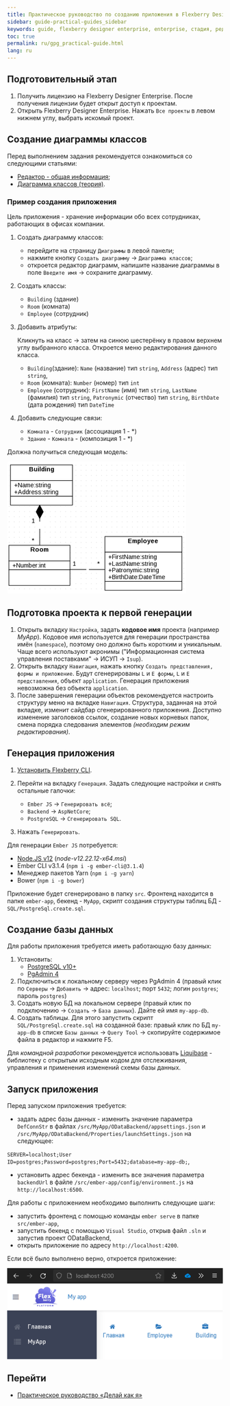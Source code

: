 ```yaml
---
title: Практическое руководство по созданию приложения в Flexberry Designer Enterprise
sidebar: guide-practical-guides_sidebar
keywords: guide, flexberry designer enterprise, enterprise, стадия, редактор, диаграмма классов, создание диаграммы
toc: true
permalink: ru/gpg_practical-guide.html
lang: ru
---
```


## Подготовительный этап

1. Получить лицензию на Flexberry Designer Enterprise. После получения лицензии будет открыт доступ к проектам.
2. Открыть Flexberry Designer Enterprise. Нажать `Все проекты` в левом нижнем углу, выбрать искомый проект.

## Создание диаграммы классов

Перед выполнением задания рекомендуется ознакомиться со следующими статьями:

* [Редактор - общая информация](gpg_editor-guide.md);
* [Диаграмма классов (теория)](../flexberry-desinger/gpg_class-diagram.ru.md).

### Пример создания приложения

Цель приложения - хранение информации обо всех сотрудниках, работающих в офисах компании.

1. Создать диаграмму классов:

   * перейдите на страницу `Диаграммы` в левой панели;
   * нажмите кнопку `Создать диаграмму` -> `Диаграмма классов`;
   * откроется редактор диаграмм, напишите название диаграммы в поле `Введите имя` -> сохраните диаграмму.

2. Создать классы:

   * `Building` (здание)
   * `Room` (комната)
   * `Employee` (сотрудник)

3. Добавить атрибуты:

   Кликнуть на класс -> затем на синюю шестерёнку в правом верхнем углу выбранного класса. Откроется меню редактирования данного класса.

   * `Building`(здание): `Name` (название) тип `string`, `Address` (адрес) тип `string`,
   * `Room` (комната): `Number` (номер) тип `int`
   * `Employee` (сотрудник): `FirstName` (имя) тип `string`, `LastName` (фамилия) тип `string`, `Patronymic` (отчество) тип `string`, `BirthDate` (дата рождения) тип `DateTime`

4. Добавить следующие связи:

   * `Комната` - `Сотрудник` (ассоциация 1 - *)
   * `Здание` - `Комната` -  (композиция 1 - *)

Должна получиться следующая модель:

![модель](/images/pages/guides/flexberry-designer-enterprise/practical-guide-model.png)

## Подготовка проекта к первой генерации

1. Открыть вкладку `Настройка`, задать **кодовое имя** проекта (например _MyApp_).
Кодовое имя используется для генерации пространства имён (`namespace`), поэтому оно должно быть коротким и уникальным. Чаще всего используют акронимы ("Информационная система управления поставками" -> ИСУП -> `Isup`).
2. Открыть вкладку `Навигация`, нажать кнопку `Создать представления, формы и приложение`. Будут сгенерированы `L` и `E формы`, `L` и `E представления`, объект `application`. Генерация приложения невозможна без объекта `application`.
3. После завершения генерации объектов рекомендуется настроить структуру меню на вкладке `Навигация`. Структура, заданная на этой вкладке, изменит сайдбар сгенерированного приложения. Доступно изменение заголовков ссылок, создание новых корневых папок, смена порядка следования элементов _(необходим режим редактирования)_.

## Генерация приложения

1. [Установить Flexberry CLI](gpg_flexberry-cli.md).
2. Перейти на вкладку `Генерация`. Задать следующие настройки и снять остальные галочки:

   * `Ember JS` -> `Генерировать всё`;
   * `Backend` -> `AspNetCore`;
   * `PostgreSQL` -> `Сгенерировать SQL`.

3. Нажать `Генерировать`.

Для генерации `Ember JS` потребуется:

* [Node.JS v12](https://nodejs.org/dist/latest-v12.x) (_node-v12.22.12-x64.msi_)
* Ember CLI v3.1.4 (`npm i -g ember-cli@3.1.4`)
* Менеджер пакетов Yarn (`npm i -g yarn`)
* Bower (`npm i -g bower`)

Приложение будет сгенерировано в папку `src`. Фронтенд находится в папке `ember-app`, бекенд - `MyApp`, скрипт создания структуры таблиц БД - `SQL/PostgreSql.create.sql`.

## Создание базы данных

Для работы приложения требуется иметь работающую базу данных:

1. Установить:
   * [PostgreSQL v10+](https://www.postgresql.org/download)
   * [PgAdmin 4](https://www.pgadmin.org/download/)
2. Подключиться к локальному серверу через PgAdmin 4 (правый клик по `Серверы` -> `Добавить` -> адрес: `localhost`; порт `5432`; логин `postgres`; пароль `postgres`)
3. Создать новую БД на локальном сервере (правый клик по подключению -> `Создать` -> `База данных`). Дайте ей имя `my-app-db`.
4. Создать таблицы. Для этого запустить скрипт `SQL/PostgreSql.create.sql` на созданной базе: правый клик по БД `my-app-db` в списке `Базы данных` -> `Query Tool` -> скопируйте содержимое файла в редактор и нажмите F5.

Для _командной разработки_ рекомендуется использовать [Liquibase](https://flexberry.github.io/ru/gbt_liquibase.html) - библиотеку с открытым исходным кодом для отслеживания, управления и применения изменений схемы базы данных.

## Запуск приложения

Перед запуском приложения требуется:

* задать адрес базы данных - изменить значение параметра `DefConnStr` в файлах `/src/MyApp/ODataBackend/appsettings.json` и `/src/MyApp/ODataBackend/Properties/launchSettings.json` на следующее:

 `SERVER=localhost;User ID=postgres;Password=postgres;Port=5432;database=my-app-db;`,

* установить адрес бекенда - изменить все значения параметра `backendUrl` в файле `/src/ember-app/config/environment.js` на `http://localhost:6500`.

Для работы с приложением необходимо выполнить следующие шаги:

* запустить фронтенд с помощью команды `ember serve` в папке `src/ember-app`,
* запустить бекенд с помощью `Visual Studio`, открыв файл `.sln` и запустив проект ODataBackend,
* открыть приложение по адресу `http://localhost:4200`.

Если всё было выполнено верно, откроется приложение:

![Приложение](/images/pages/guides/flexberry-designer-enterprise/practical-guide-result.png)

## Перейти

* [Практическое руководство  «Делай как я»](gpg_landing-page.html) <i class="fa fa-arrow-up" aria-hidden="true"></i>
